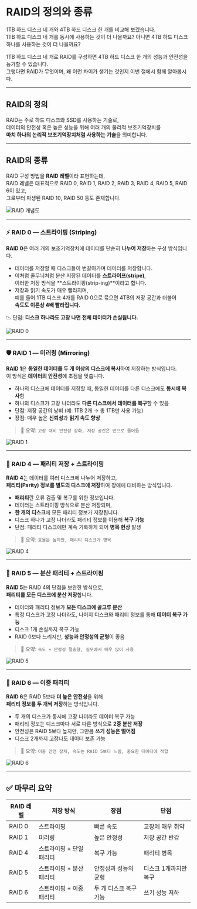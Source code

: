 # RAID의 정의와 종류

1TB 하드 디스크 네 개와 4TB 하드 디스크 한 개를 비교해 보겠습니다.  
1TB 하드 디스크 네 개를 동시에 사용하는 것이 더 나을까요? 아니면 4TB 하드 디스크 하나를 사용하는 것이 더 나을까요?

1TB 하드 디스크 네 개로 RAID를 구성하면 4TB 하드 디스크 한 개의 성능과 안전성을 능가할 수 있습니다.  
그렇다면 RAID가 무엇이며, 왜 이런 차이가 생기는 것인지 이번 절에서 함께 알아봅시다.

---

## RAID의 정의

RAID는 주로 하드 디스크와 SSD를 사용하는 기술로,  
데이터의 안전성 혹은 높은 성능을 위해 여러 개의 물리적 보조기억장치를  
**마치 하나의 논리적 보조기억장치처럼 사용하는 기술**을 의미합니다.

---

## RAID의 종류

RAID 구성 방법을 **RAID 레벨**이라 표현하는데,  
RAID 레벨은 대표적으로 RAID 0, RAID 1, RAID 2, RAID 3, RAID 4, RAID 5, RAID 6이 있고,  
그로부터 파생된 RAID 10, RAID 50 등도 존재합니다.

![RAID 개념도](https://github.com/user-attachments/assets/e8adef24-fe8d-4c45-ab97-6276525bfe78)

---

### ⚡ RAID 0 — 스트라이핑 (Striping)

**RAID 0**은 여러 개의 보조기억장치에 데이터를 단순히 **나누어 저장**하는 구성 방식입니다.

- 데이터를 저장할 때 디스크들이 번갈아가며 데이터를 저장합니다.
- 이처럼 줄무늬처럼 분산 저장된 데이터를 **스트라이프(stripe)**,  
  이러한 저장 방식을 **스트라이핑(strip-ing)**이라고 합니다.
- 저장과 읽기 속도가 매우 빨라지며,  
  예를 들어 1TB 디스크 4개를 RAID 0으로 묶으면 4TB의 저장 공간과 더불어  
  **속도도 이론상 4배 빨라집니다.**

📉 단점: **디스크 하나라도 고장 나면 전체 데이터가 손실됩니다.**

![RAID 0](https://github.com/user-attachments/assets/bd9cc3d0-0e11-460a-9ff2-e20549222090)

---

### 🛡 RAID 1 — 미러링 (Mirroring)

**RAID 1**은 **동일한 데이터를 두 개 이상의 디스크에 복사**하여 저장하는 방식입니다.  
이 방식은 **데이터의 안전성**에 초점을 맞춥니다.

- 하나의 디스크에 데이터를 저장할 때, 동일한 데이터를 다른 디스크에도 **동시에 복사**함  
- 하나의 디스크가 고장 나더라도 **다른 디스크에서 데이터를 복구**할 수 있음  
- 단점: 저장 공간의 낭비 (예: 1TB 2개 → 총 1TB만 사용 가능)  
- 장점: 매우 높은 **신뢰성**과 **읽기 속도 향상**

> 📌 요약: `고장 대비 안전성 강화, 저장 공간은 반으로 줄어듦`

![RAID 1](https://github.com/user-attachments/assets/5ff3c1c5-5039-4dd5-a333-a2becd99e575)

---

### 🧮 RAID 4 — 패리티 저장 + 스트라이핑

**RAID 4**는 데이터를 여러 디스크에 나누어 저장하고,  
**패리티(Parity) 정보를 별도의 디스크에 저장**하여 장애에 대비하는 방식입니다.

- **패리티**란 오류 검출 및 복구를 위한 정보입니다.  
- 데이터는 스트라이핑 방식으로 분산 저장되며,  
- **한 개의 디스크**에 모든 패리티 정보가 저장됩니다.  
- 디스크 하나가 고장 나더라도 패리티 정보를 이용해 **복구 가능**  
- 단점: 패리티 디스크에만 계속 기록하게 되어 **병목 현상** 발생

> 📌 요약: `효율은 높지만, 패리티 디스크가 병목`

![RAID 4](https://github.com/user-attachments/assets/bb41ffc3-7aee-4c2a-88c9-08d2f47910ed)

---

### 🧠 RAID 5 — 분산 패리티 + 스트라이핑

**RAID 5**는 RAID 4의 단점을 보완한 방식으로,  
**패리티를 모든 디스크에 분산 저장**합니다.

- 데이터와 패리티 정보가 **모든 디스크에 골고루 분산**  
- 특정 디스크가 고장 나더라도, 나머지 디스크와 패리티 정보를 통해 **데이터 복구 가능**  
- 디스크 1개 손실까지 복구 가능  
- RAID 0보다 느리지만, **성능과 안정성의 균형**이 좋음

> 📌 요약: `속도 + 안정성 절충형, 실무에서 매우 많이 사용`

![RAID 5](https://github.com/user-attachments/assets/2c3bcee8-2c18-4c4a-a5dc-ef1969bfddec)

---

### 🔐 RAID 6 — 이중 패리티

**RAID 6**은 RAID 5보다 **더 높은 안전성**을 위해  
**패리티 정보를 두 개씩 저장**하는 방식입니다.

- 두 개의 디스크가 동시에 고장 나더라도 데이터 복구 가능  
- 패리티 정보는 디스크마다 서로 다른 방식으로 **2중 분산 저장**  
- 안전성은 RAID 5보다 높지만, 그만큼 **쓰기 성능은 떨어짐**  
- 디스크 2개까지 고장나도 데이터 보존 가능

> 📌 요약: `이중 안전 장치, 속도는 RAID 5보다 느림, 중요한 데이터에 적합`

![RAID 6](https://github.com/user-attachments/assets/2c3bcee8-2c18-4c4a-a5dc-ef1969bfddec)

---

## ✅ 마무리 요약

| RAID 레벨 | 저장 방식 | 장점 | 단점 |
|-----------|------------|------|------|
| RAID 0 | 스트라이핑 | 빠른 속도 | 고장에 매우 취약 |
| RAID 1 | 미러링 | 높은 안정성 | 저장 공간 반감 |
| RAID 4 | 스트라이핑 + 단일 패리티 | 복구 가능 | 패리티 병목 |
| RAID 5 | 스트라이핑 + 분산 패리티 | 안정성과 성능의 균형 | 디스크 1개까지만 복구 |
| RAID 6 | 스트라이핑 + 이중 패리티 | 두 개 디스크 복구 가능 | 쓰기 성능 저하 |

